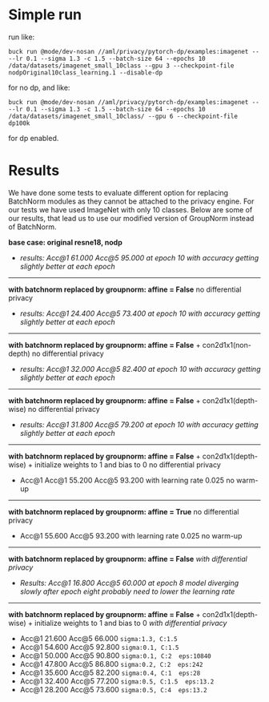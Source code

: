 # Simple run
run like:
```
buck run @mode/dev-nosan //aml/privacy/pytorch-dp/examples:imagenet -- --lr 0.1 --sigma 1.3 -c 1.5 --batch-size 64 --epochs 10 /data/datasets/imagenet_small_10class --gpu 3 --checkpoint-file nodpOriginal10class_learning.1 --disable-dp

```
for no dp, and like:
```
buck run @mode/dev-nosan //aml/privacy/pytorch-dp/examples:imagenet -- --lr 0.1 --sigma 1.3 -c 1.5 --batch-size 64 --epochs 10 /data/datasets/imagenet_small_10class/ --gpu 6 --checkpoint-file dp100k
```
for dp enabled.

# Results 
We have done some tests to evaluate different option for replacing BatchNorm modules as they cannot be attached
to the privacy engine. For our tests we have used ImageNet with only 10 classes. Below are some of our results, 
that lead us to use our modified version of GroupNorm instead of BatchNorm.

**base case: original resne18, nodp**

* *results:    Acc@1 61.000 Acc@5 95.000 at epoch 10 with accuracy getting slightly better at each epoch*
----
**with batchnorm replaced by groupnorm: affine = False**
no differential privacy
* *results:    Acc@1 24.400 Acc@5 73.400 at epoch 10 with accuracy getting slightly better at each epoch* 
----
**with batchnorm replaced by groupnorm: affine = False**  + con2d1x1(non-depth)
no differential privacy
* *results:   Acc@1 32.000 Acc@5 82.400 at epoch 10 with accuracy getting slightly better at each epoch* 

----
**with batchnorm replaced by groupnorm: affine = False**  + con2d1x1(depth-wise)
no differential privacy
* *results:   Acc@1 31.800 Acc@5 79.200 at epoch 10 with accuracy getting slightly better at each epoch* 
---
**with batchnorm replaced by groupnorm: affine = False** + con2d1x1(depth-wise) + initialize weights to 1 and bias to 0
no differential privacy


* Acc@1 Acc@1 55.200 Acc@5 93.200 with learning rate 0.025 no warm-up
---

**with batchnorm replaced by groupnorm: affine = True**
no differential privacy


* Acc@1 55.600 Acc@5 93.200  with learning rate 0.025 no warm-up

------------
**with batchnorm replaced by groupnorm: affine = False**
*with differential privacy*
* *Results: Acc@1 16.800 Acc@5 60.000  at epoch 8 model diverging slowly after epoch eight probably need to lower the learning rate*
----
**with batchnorm replaced by groupnorm: affine = False** + con2d1x1(depth-wise) + initialize weights to 1 and bias to 0
*with differential privacy*
* Acc@1 21.600 Acc@5 66.000  `sigma:1.3, C:1.5` 
* Acc@1 54.600 Acc@5 92.800  `sigma:0.1, C:1.5`
* Acc@1 50.000 Acc@5 90.800  `sigma:0.1, C:2  eps:10840`
* Acc@1 47.800 Acc@5 86.800  `sigma:0.2, C:2  eps:242`
* Acc@1 35.600 Acc@5 82.200  `sigma:0.4, C:1  eps:28`
* Acc@1 32.400 Acc@5 77.200  `sigma:0.5, C:1.5  eps:13.2`
* Acc@1 28.200 Acc@5 73.600  `sigma:0.5, C:4  eps:13.2`
